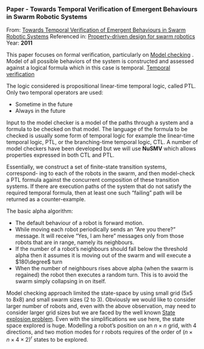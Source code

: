 ### Paper - Towards Temporal Verification of Emergent Behaviours in Swarm Robotic Systems
From: [Towards Temporal Verification of Emergent Behaviours in Swarm Robotic Systems](../Relevant%20Papers/Towards%20Temporal%20Verification%20of%20Emergent%20Behaviours%20in%20Swarm%20Robotic%20Systems.pdf) 
Referenced in: [Property-driven design for swarm robotics](../Relevant%20Papers/Property-Driven%20Design%20for%20Swarm%20Robotics.pdf)  
Year: **2011**  

This paper focuses on formal verification, particularly on [Model checking](Model%20checking.html) . Model of all possible behaviors of the system is constructed and assessed against a logical formula which in this case is temporal. [Temporal verification](Temporal%20verification.html)

The logic considered is propositional linear-time temporal logic, called PTL.
Only two temporal operators are used:
- Sometime in the future
- Always in the future

Input to the model checker is a model of the paths through a system and a formula to be checked on that model. The language of the formula to be checked is usually some form of temporal logic for example the linear-time temporal logic, PTL, or the branching-time temporal logic, CTL. A number of model checkers have been developed but we will use **NuSMV** which allows properties expressed in both CTL and PTL.

Essentially, we construct a set of finite-state transition systems, correspond- ing to each of the robots in the swarm, and then model-check a PTL formula against the concurrent composition of these transition systems. If there are execution paths of the system that do not satisfy the required temporal formula, then at least one such “failing” path will be returned as a counter-example.

The basic alpha algorithm:
- The default behaviour of a robot is forward motion.
- While moving each robot periodically sends an “Are you there?” message. It will receive “Yes, I am here” messages only from those robots that are in range, namely its neighbours.
- If the number of a robot’s neighbours should fall below the threshold alpha then it assumes it is moving out of the swarm and will execute a $180\degree$ turn
- When the number of neighbours rises above alpha (when the swarm is regained) the robot then executes a random turn. This is to avoid the swarm simply collapsing in on itself.

Model checking approach limited the state-space by using small grid (5x5 to 8x8) and small swarm sizes (2 to 3). Obviously we would like to consider larger number of robots and, even with the above observation, may need to consider larger grid sizes but we are faced by the well known [State explosion problem](State%20explosion%20problem.html). Even with the simplifications we use here, the state space explored is huge. Modelling a robot’s position on an $n × n$ grid, with 4 directions, and two motion modes for r robots requires of the order of $(n × n × 4 × 2)^r$ states to be explored.